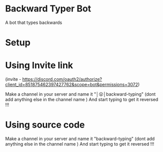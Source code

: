 # Backward Typer Bot

A bot that types backwards 

# Setup 
   # **Using Invite link**
   (invite - https://discord.com/oauth2/authorize?client_id=851875462397427762&scope=bot&permissions=3072)

Make a channel in your server and name it "│😮│backward-typing"
(dont add anything else in the channel name )
And start typing to get it reversed !!!

  # Using source code
  
  Make a channel in your server and name it "backward-typing"
(dont add anything else in the channel name )
And start typing to get it reversed !!!
